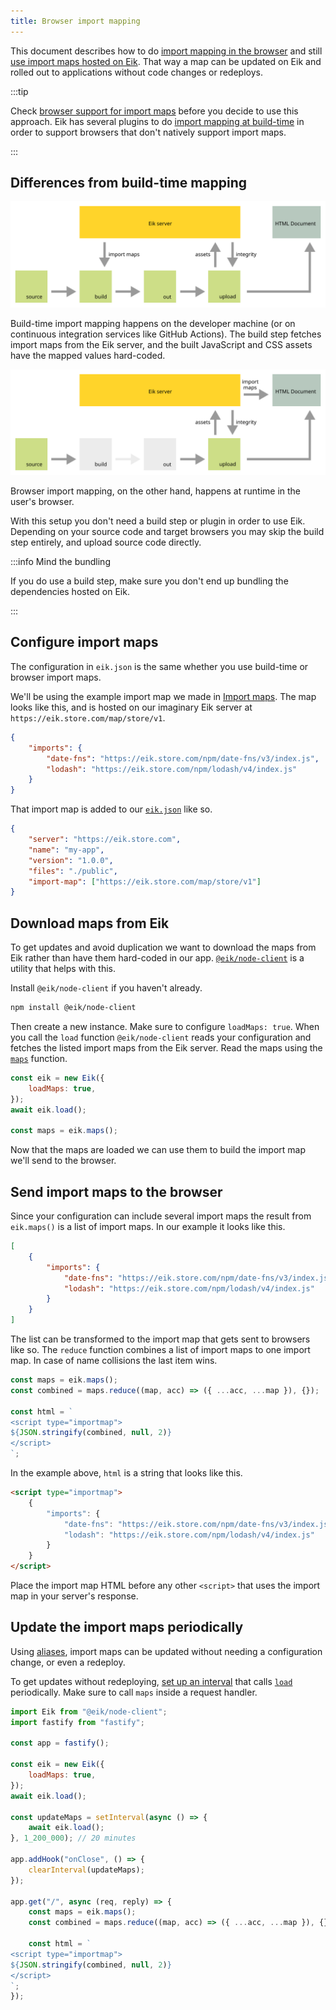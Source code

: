 ```yaml
---
title: Browser import mapping
---
```


This document describes how to do [import mapping in the browser](https://developer.mozilla.org/en-US/docs/Web/HTML/Element/script/type/importmap#description) and still [use import maps hosted on Eik](/docs/dependencies/import-maps). That way a map can be updated on Eik and rolled out to applications without code changes or redeploys.

:::tip

Check [browser support for import maps](https://caniuse.com/mdn-html_elements_script_type_importmap) before you decide to use this approach. Eik has several plugins to do [import mapping at build-time](/docs/introduction/workflow#build-time-import-mapping) in order to support browsers that don't natively support import maps.

:::

## Differences from build-time mapping

![Workflow of build-time import mapping, from source code to running in the browser.](/img/workflow_ahead_of_time_mapping.min.svg)

Build-time import mapping happens on the developer machine (or on continuous integration services like GitHub Actions). The build step fetches import maps from the Eik server, and the built JavaScript and CSS assets have the mapped values hard-coded.

![Workflow when using browser import mapping](/img/workflow_browser_mapping.min.svg)

Browser import mapping, on the other hand, happens at runtime in the user's browser.

With this setup you don't need a build step or plugin in order to use Eik. Depending on your source code and target browsers you may skip the build step entirely, and upload source code directly.

:::info Mind the bundling

If you do use a build step, make sure you don't end up bundling the dependencies hosted on Eik.

:::

## Configure import maps

The configuration in `eik.json` is the same whether you use build-time or browser import maps.

We'll be using the example import map we made in [Import maps](/docs/dependencies/import-maps). The map looks like this, and is hosted on our imaginary Eik server at `https://eik.store.com/map/store/v1`.

```json
{
	"imports": {
		"date-fns": "https://eik.store.com/npm/date-fns/v3/index.js",
		"lodash": "https://eik.store.com/npm/lodash/v4/index.js"
	}
}
```

That import map is added to our [`eik.json`](/docs/reference/eik-json#import-map) like so.

```json
{
	"server": "https://eik.store.com",
	"name": "my-app",
	"version": "1.0.0",
	"files": "./public",
	"import-map": ["https://eik.store.com/map/store/v1"]
}
```

## Download maps from Eik

To get updates and avoid duplication we want to download the maps from Eik rather than have them hard-coded in our app. [`@eik/node-client`](/docs/reference/at-eik-node-client) is a utility that helps with this.

Install `@eik/node-client` if you haven't already.

```sh
npm install @eik/node-client
```

Then create a new instance. Make sure to configure `loadMaps: true`. When you call the `load` function `@eik/node-client` reads your configuration and fetches the listed import maps from the Eik server. Read the maps using the [`maps`](/docs/reference/at-eik-node-client#maps) function.

```js
const eik = new Eik({
	loadMaps: true,
});
await eik.load();

const maps = eik.maps();
```

Now that the maps are loaded we can use them to build the import map we'll send to the browser.

## Send import maps to the browser

Since your configuration can include several import maps the result from `eik.maps()` is a list of import maps. In our example it looks like this.

```json
[
	{
		"imports": {
			"date-fns": "https://eik.store.com/npm/date-fns/v3/index.js",
			"lodash": "https://eik.store.com/npm/lodash/v4/index.js"
		}
	}
]
```

The list can be transformed to the import map that gets sent to browsers like so. The `reduce` function combines a list of import maps to one import map. In case of name collisions the last item wins.

```js
const maps = eik.maps();
const combined = maps.reduce((map, acc) => ({ ...acc, ...map }), {});

const html = `
<script type="importmap">
${JSON.stringify(combined, null, 2)}
</script>
`;
```

In the example above, `html` is a string that looks like this.

```html
<script type="importmap">
	{
		"imports": {
			"date-fns": "https://eik.store.com/npm/date-fns/v3/index.js",
			"lodash": "https://eik.store.com/npm/lodash/v4/index.js"
		}
	}
</script>
```

Place the import map HTML before any other `<script>` that uses the import map in your server's response.

## Update the import maps periodically

Using [aliases](/docs/dependencies/import-maps#update-your-import-map), import maps can be updated without needing a configuration change, or even a redeploy.

To get updates without redeploying, [set up an interval](https://developer.mozilla.org/en-US/docs/Web/API/setInterval) that calls [`load`](/docs/reference/at-eik-node-client#async-load) periodically. Make sure to call `maps` inside a request handler.

```js
import Eik from "@eik/node-client";
import fastify from "fastify";

const app = fastify();

const eik = new Eik({
	loadMaps: true,
});
await eik.load();

const updateMaps = setInterval(async () => {
	await eik.load();
}, 1_200_000); // 20 minutes

app.addHook("onClose", () => {
	clearInterval(updateMaps);
});

app.get("/", async (req, reply) => {
	const maps = eik.maps();
	const combined = maps.reduce((map, acc) => ({ ...acc, ...map }), {});

	const html = `
<script type="importmap">
${JSON.stringify(combined, null, 2)}
</script>
`;
});
```
